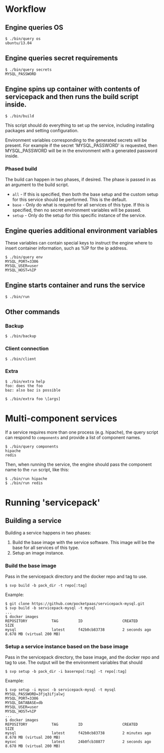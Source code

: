 # Workflow

## Engine queries OS

    $ ./bin/query os
    ubuntu/13.04

## Engine queries secret requirements

    $ ./bin/query secrets
    MYSQL_PASSWORD

## Engine spins up container with contents of servicepack and then runs the build script inside.

    $ ./bin/build

This script should do everything to set up the service, including installing packages and setting configuration.

Environment variables corresponding to the generated secrets will be present.  For example if the secret 'MYSQL\_PASSWORD' is requested, then MYSQL\_PASSWORD will be in the environment with a generated password inside.

### Phased build

The build can happen in two phases, if desired.  The phase is passed in as an argument to the build script.

* `all` - If this is specified, then both the base setup and the custom setup for this service should be performed.  This is the default.
* `base` - Only do what is required for all services of this type.  If this is specified, then no secret environment variables will be passed.
* `setup` - Only do the setup for this specific instance of the service.

## Engine queries additional environment variables

These variables can contain special keys to instruct the engine where to insert container information, such as %IP for the ip address.

    $ ./bin/query env
    MYSQL_PORT=3306
    MYSQL_USER=user
    MYSQL_HOST=%IP

## Engine starts container and runs the service

    $ ./bin/run

## Other commands

### Backup

    $ ./bin/backup

### Client connection

    $ ./bin/client

### Extra

    $ ./bin/extra help
    foo: does the foo
    baz: also baz is possible

    $ ./bin/extra foo \[args]

# Multi-component services

If a service requires more than one process (e.g. hipache), the query script can respond to `components` and provide a list of component names.

    $ ./bin/query components
    hipache
    redis

Then, when running the service, the engine should pass the component name to the `run` script, like this:

    $ ./bin/run hipache
    $ ./bin/run redis

# Running 'servicepack'

## Building a service

Building a service happens in two phases:

1. Build the base image with the service software.  This image will be the base for all services of this type.
1. Setup an image instance.

### Build the base image

Pass in the servicepack directory and the docker repo and tag to use.

    $ svp build -b pack_dir -t repo[:tag]

Example:

    $ git clone https://github.com/pocketpaas/servicepack-mysql.git
    $ svp build -b servicepack-mysql -t mysql
    ...
    $ docker images
    REPOSITORY           TAG         ID                  CREATED             SIZE
    mysql                latest      f42b0cb83738        2 seconds ago       8.678 MB (virtual 200 MB)

### Setup a service instance based on the base image

Pass in the servicepack directory, the base image, and the docker repo and tag to use.  The output will be the environment variables that should 

    $ svp setup -b pack_dir -i baserepo[:tag] -t repo[:tag]

Example:

    $ svp setup -i mysvc -b servicepack-mysql -t mysql
    MYSQL_PASSWORD=3fjq3ifjalwj
    MYSQL_PORT=3306
    MYSQL_DATABASE=db
    MYSQL_USER=user
    MYSQL_HOST=%IP
    ...
    $ docker images
    REPOSITORY           TAG         ID                  CREATED             SIZE
    mysql                latest      f42b0cb83738        2 minutes ago       8.678 MB (virtual 200 MB)
    mysvc                latest      24b0fcb38877        2 seconds ago       8.678 MB (virtual 200 MB)
